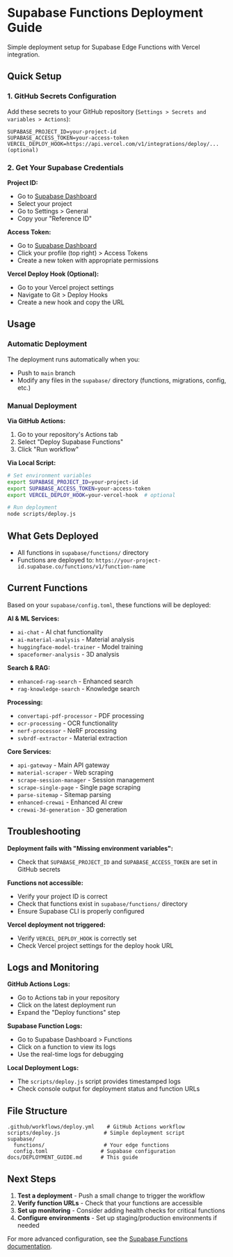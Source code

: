 # Supabase Functions Deployment Guide

Simple deployment setup for Supabase Edge Functions with Vercel integration.

## Quick Setup

### 1. GitHub Secrets Configuration

Add these secrets to your GitHub repository (`Settings > Secrets and variables > Actions`):

```
SUPABASE_PROJECT_ID=your-project-id
SUPABASE_ACCESS_TOKEN=your-access-token
VERCEL_DEPLOY_HOOK=https://api.vercel.com/v1/integrations/deploy/... (optional)
```

### 2. Get Your Supabase Credentials

**Project ID:**
- Go to [Supabase Dashboard](https://supabase.com/dashboard)
- Select your project
- Go to Settings > General
- Copy your "Reference ID"

**Access Token:**
- Go to [Supabase Dashboard](https://supabase.com/dashboard)
- Click your profile (top right) > Access Tokens
- Create a new token with appropriate permissions

**Vercel Deploy Hook (Optional):**
- Go to your Vercel project settings
- Navigate to Git > Deploy Hooks
- Create a new hook and copy the URL

## Usage

### Automatic Deployment

The deployment runs automatically when you:
- Push to `main` branch
- Modify any files in the `supabase/` directory (functions, migrations, config, etc.)

### Manual Deployment

**Via GitHub Actions:**
1. Go to your repository's Actions tab
2. Select "Deploy Supabase Functions"
3. Click "Run workflow"

**Via Local Script:**
```bash
# Set environment variables
export SUPABASE_PROJECT_ID=your-project-id
export SUPABASE_ACCESS_TOKEN=your-access-token
export VERCEL_DEPLOY_HOOK=your-vercel-hook  # optional

# Run deployment
node scripts/deploy.js
```

## What Gets Deployed

- All functions in `supabase/functions/` directory
- Functions are deployed to: `https://your-project-id.supabase.co/functions/v1/function-name`

## Current Functions

Based on your `supabase/config.toml`, these functions will be deployed:

**AI & ML Services:**
- `ai-chat` - AI chat functionality
- `ai-material-analysis` - Material analysis
- `huggingface-model-trainer` - Model training
- `spaceformer-analysis` - 3D analysis

**Search & RAG:**
- `enhanced-rag-search` - Enhanced search
- `rag-knowledge-search` - Knowledge search

**Processing:**
- `convertapi-pdf-processor` - PDF processing
- `ocr-processing` - OCR functionality
- `nerf-processor` - NeRF processing
- `svbrdf-extractor` - Material extraction

**Core Services:**
- `api-gateway` - Main API gateway
- `material-scraper` - Web scraping
- `scrape-session-manager` - Session management
- `scrape-single-page` - Single page scraping
- `parse-sitemap` - Sitemap parsing
- `enhanced-crewai` - Enhanced AI crew
- `crewai-3d-generation` - 3D generation

## Troubleshooting

**Deployment fails with "Missing environment variables":**
- Check that `SUPABASE_PROJECT_ID` and `SUPABASE_ACCESS_TOKEN` are set in GitHub secrets

**Functions not accessible:**
- Verify your project ID is correct
- Check that functions exist in `supabase/functions/` directory
- Ensure Supabase CLI is properly configured

**Vercel deployment not triggered:**
- Verify `VERCEL_DEPLOY_HOOK` is correctly set
- Check Vercel project settings for the deploy hook URL

## Logs and Monitoring

**GitHub Actions Logs:**
- Go to Actions tab in your repository
- Click on the latest deployment run
- Expand the "Deploy functions" step

**Supabase Function Logs:**
- Go to Supabase Dashboard > Functions
- Click on a function to view its logs
- Use the real-time logs for debugging

**Local Deployment Logs:**
- The `scripts/deploy.js` script provides timestamped logs
- Check console output for deployment status and function URLs

## File Structure

```
.github/workflows/deploy.yml    # GitHub Actions workflow
scripts/deploy.js              # Simple deployment script
supabase/
  functions/                   # Your edge functions
  config.toml                 # Supabase configuration
docs/DEPLOYMENT_GUIDE.md      # This guide
```

## Next Steps

1. **Test a deployment** - Push a small change to trigger the workflow
2. **Verify function URLs** - Check that your functions are accessible
3. **Set up monitoring** - Consider adding health checks for critical functions
4. **Configure environments** - Set up staging/production environments if needed

For more advanced configuration, see the [Supabase Functions documentation](https://supabase.com/docs/guides/functions).